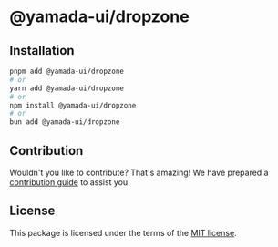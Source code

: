 # @yamada-ui/dropzone

## Installation

```sh
pnpm add @yamada-ui/dropzone
# or
yarn add @yamada-ui/dropzone
# or
npm install @yamada-ui/dropzone
# or
bun add @yamada-ui/dropzone
```

## Contribution

Wouldn't you like to contribute? That's amazing! We have prepared a [contribution guide](https://github.com/yamada-ui/yamada-ui/blob/main/CONTRIBUTING.md) to assist you.

## License

This package is licensed under the terms of the
[MIT license](https://github.com/yamada-ui/yamada-ui/blob/main/LICENSE).
